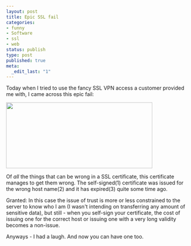 ```yaml
---
layout: post
title: Epic SSL fail
categories:
- funny
- Software
- ssl
- web
status: publish
type: post
published: true
meta:
  _edit_last: "1"
---
```

Today when I tried to use the fancy SSL VPN access a customer provided me with, I came across this epic fail:

<a href="http://www.gnegg.ch/wp-content/uploads/2008/07/sslfail1.png"><img class="aligncenter size-full wp-image-425" title="SSL certificate failure" src="http://www.gnegg.ch/wp-content/uploads/2008/07/sslfail1.png" alt="" width="399" height="180" /></a>

Of *all* the things that can be wrong in a SSL certificate, this certificate manages to get them wrong. The self-signed(1) certificate was issued for the wrong host name(2) and it has expired(3) quite some time ago.

Granted: In this case the issue of trust is more or less constrained to the server to know who I am (I wasn't intending on transferring any amount of sensitive data), but still - when you self-sign your certificate, the cost of issuing one for the correct host or issuing one with a very long validity becomes a non-issue.

Anyways - I had a laugh. And now you can have one too.

